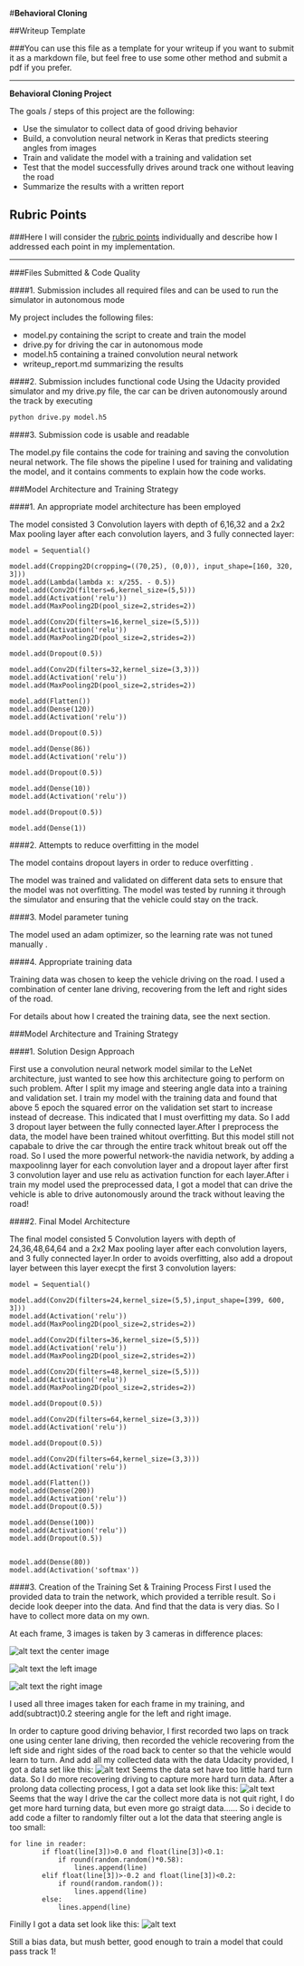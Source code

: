 #**Behavioral Cloning** 

##Writeup Template

###You can use this file as a template for your writeup if you want to submit it as a markdown file, but feel free to use some other method and submit a pdf if you prefer.

---

**Behavioral Cloning Project**

The goals / steps of this project are the following:
* Use the simulator to collect data of good driving behavior
* Build, a convolution neural network in Keras that predicts steering angles from images
* Train and validate the model with a training and validation set
* Test that the model successfully drives around track one without leaving the road
* Summarize the results with a written report


[//]: # (Image References)

[image1]: ./image/bias_iamge.png
[image2]: ./image/image2.png "Grayscaling"
[image3]: ./image/image3.png "Recovery Image"
[image4]: ./image/image4.jpg "Recovery Image"
[image5]: ./image/image5.jpg "Recovery Image"
[image6]: ./image/image6.jpg "Normal Image"
[image7]: ./examples/placeholder_small.png "Flipped Image"

## Rubric Points
###Here I will consider the [rubric points](https://review.udacity.com/#!/rubrics/432/view) individually and describe how I addressed each point in my implementation.  

---
###Files Submitted & Code Quality

####1. Submission includes all required files and can be used to run the simulator in autonomous mode

My project includes the following files:
* model.py containing the script to create and train the model
* drive.py for driving the car in autonomous mode
* model.h5 containing a trained convolution neural network 
* writeup_report.md summarizing the results

####2. Submission includes functional code
Using the Udacity provided simulator and my drive.py file, the car can be driven autonomously around the track by executing 
```sh
python drive.py model.h5
```

####3. Submission code is usable and readable

The model.py file contains the code for training and saving the convolution neural network. The file shows the pipeline I used for training and validating the model, and it contains comments to explain how the code works.

###Model Architecture and Training Strategy

####1. An appropriate model architecture has been employed

The model consisted 3 Convolution layers with depth of 6,16,32 and a 2x2 Max pooling layer after each convolution layers, and 3 fully connected layer:
```
model = Sequential()

model.add(Cropping2D(cropping=((70,25), (0,0)), input_shape=[160, 320, 3]))
model.add(Lambda(lambda x: x/255. - 0.5))
model.add(Conv2D(filters=6,kernel_size=(5,5)))
model.add(Activation('relu'))
model.add(MaxPooling2D(pool_size=2,strides=2))

model.add(Conv2D(filters=16,kernel_size=(5,5)))
model.add(Activation('relu'))
model.add(MaxPooling2D(pool_size=2,strides=2))

model.add(Dropout(0.5))

model.add(Conv2D(filters=32,kernel_size=(3,3)))
model.add(Activation('relu'))
model.add(MaxPooling2D(pool_size=2,strides=2))

model.add(Flatten())
model.add(Dense(120))
model.add(Activation('relu'))

model.add(Dropout(0.5))

model.add(Dense(86))
model.add(Activation('relu'))

model.add(Dropout(0.5))

model.add(Dense(10))
model.add(Activation('relu'))

model.add(Dropout(0.5))

model.add(Dense(1))
```

####2. Attempts to reduce overfitting in the model

The model contains dropout layers in order to reduce overfitting . 

The model was trained and validated on different data sets to ensure that the model was not overfitting. The model was tested by running it through the simulator and ensuring that the vehicle could stay on the track.

####3. Model parameter tuning

The model used an adam optimizer, so the learning rate was not tuned manually .

####4. Appropriate training data

Training data was chosen to keep the vehicle driving on the road. I used a combination of center lane driving, recovering from the left and right sides of the road. 

For details about how I created the training data, see the next section. 

###Model Architecture and Training Strategy

####1. Solution Design Approach

First use a convolution neural network model similar to the LeNet architecture, just wanted to see how this architecture going to perform on such problem. After I split my image and steering angle data into a training and validation set. I train my model with the training data and found that above 5 epoch the squared error on the validation set start to increase instead of decrease. This indicated that I must overfitting my data. So I add 3 dropout layer between the fully connected layer.After I preprocess the data, the model have been trained whitout overfitting. But this model still not capabale to drive the car through the entire track whitout break out off the road. So I used the more powerful network-the navidia network, by adding a maxpoolinng layer for each convolution layer and a dropout layer after first 3 convolution layer and use relu as activation function for each layer.After i train my model used the preprocessed data, I got a model that can drive the vehicle is able to drive autonomously around the track without leaving the road!

####2. Final Model Architecture

The final model consisted 5 Convolution layers with depth of 24,36,48,64,64 and a 2x2 Max pooling layer after each convolution layers, and 3 fully connected layer.In order to avoids overfitting, also add a dropout layer between this layer execpt the first 3 convolution layers:
```
model = Sequential()

model.add(Conv2D(filters=24,kernel_size=(5,5),input_shape=[399, 600, 3]))
model.add(Activation('relu'))
model.add(MaxPooling2D(pool_size=2,strides=2))

model.add(Conv2D(filters=36,kernel_size=(5,5)))
model.add(Activation('relu'))
model.add(MaxPooling2D(pool_size=2,strides=2))

model.add(Conv2D(filters=48,kernel_size=(5,5)))
model.add(Activation('relu'))
model.add(MaxPooling2D(pool_size=2,strides=2))

model.add(Dropout(0.5))

model.add(Conv2D(filters=64,kernel_size=(3,3)))
model.add(Activation('relu'))

model.add(Dropout(0.5))

model.add(Conv2D(filters=64,kernel_size=(3,3)))
model.add(Activation('relu'))

model.add(Flatten())
model.add(Dense(200))
model.add(Activation('relu'))
model.add(Dropout(0.5))

model.add(Dense(100))
model.add(Activation('relu'))
model.add(Dropout(0.5))


model.add(Dense(80))
model.add(Activation('softmax'))

```


####3. Creation of the Training Set & Training Process
First I used the provided data to train the network, which provided a terrible result. So i decide look deeper into the data. And find that the data is very dias. So I have to collect more data on my own.

At each frame, 3 images is taken by 3 cameras in difference places:

![alt text][image4]
the center image

![alt text][image5]
the left image

![alt text][image6]
the right image

I used all three images taken for each frame in my training, and add(subtract)0.2 steering angle for the left and right image.

In order to capture good driving behavior, I first recorded two laps on track one using center lane driving, then recorded the vehicle recovering from the left side and right sides of the road back to center so that the vehicle would learn to turn. And add all my collected data with the data Udacity provided, I got a data set like this:
![alt text][image1]
Seems the data set have too little hard turn data.
So I do more recovering driving to capture more hard turn data. After a prolong data collecting process, I got a data set look like this:
![alt text][image2]
Seems that the way I drive the car the collect more data is not quit right, I do get more hard turning data, but even more go straigt data......
So i decide to add code a filter to randomly filter out a lot the data that steering angle is too small:
```
for line in reader:
        if float(line[3])>0.0 and float(line[3])<0.1:
            if round(random.random()*0.58):
                lines.append(line)
        elif float(line[3])>-0.2 and float(line[3])<0.2:
            if round(random.random()):
                lines.append(line)
        else:
            lines.append(line)
```
Finilly I got a data set look like this:
![alt text][image3]

Still a bias data, but mush better, good enough to train a model that could pass track 1!





